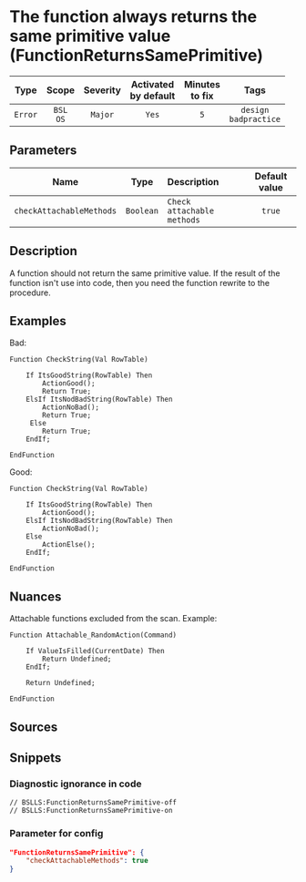 # The function always returns the same primitive value (FunctionReturnsSamePrimitive)

| Type | Scope | Severity | Activated<br/>by default | Minutes<br/>to fix | Tags |
| :-: | :-: | :-: | :-: | :-: | :-: |
| `Error` | `BSL`<br/>`OS` | `Major` | `Yes` | `5` | `design`<br/>`badpractice` |

## Parameters 

| Name | Type | Description | Default value |
| :-: | :-: | :-- | :-: |
| `checkAttachableMethods` | `Boolean` | ```Check attachable methods``` | ```true``` |

<!-- Блоки выше заполняются автоматически, не трогать -->
## Description
<!-- Описание диагностики заполняется вручную. Необходимо понятным языком описать смысл и схему работу -->

A function should not return the same primitive value. If the result of the function isn't use into code, then you need the function
rewrite to the procedure.

## Examples
<!-- В данном разделе приводятся примеры, на которые диагностика срабатывает, а также можно привести пример, как можно исправить ситуацию -->

Bad:
```bsl
Function CheckString(Val RowTable)

    If ItsGoodString(RowTable) Then
        ActionGood();
        Return True;
    ElsIf ItsNodBadString(RowTable) Then
        ActionNoBad();
        Return True;
     Else
        Return True;
    EndIf;

EndFunction
```

Good:
```bsl
Function CheckString(Val RowTable)

    If ItsGoodString(RowTable) Then
        ActionGood();
    ElsIf ItsNodBadString(RowTable) Then
        ActionNoBad();
    Else
        ActionElse();
    EndIf;

EndFunction
```

## Nuances

Attachable functions excluded from the scan. Example:
```bsl
Function Attachable_RandomAction(Command)

    If ValueIsFilled(CurrentDate) Then
        Return Undefined;
    EndIf;

    Return Undefined;

EndFunction
```

## Sources
<!-- Необходимо указывать ссылки на все источники, из которых почерпнута информация для создания диагностики -->
<!-- Примеры источников

* Источник: [Стандарт: Тексты модулей](https://its.1c.ru/db/v8std#content:456:hdoc)
* Полезная информаця: [Отказ от использования модальных окон](https://its.1c.ru/db/metod8dev#content:5272:hdoc)
* Источник: [Cognitive complexity, ver. 1.4](https://www.sonarsource.com/docs/CognitiveComplexity.pdf) -->

## Snippets

<!-- Блоки ниже заполняются автоматически, не трогать -->
### Diagnostic ignorance in code

```bsl
// BSLLS:FunctionReturnsSamePrimitive-off
// BSLLS:FunctionReturnsSamePrimitive-on
```

### Parameter for config

```json
"FunctionReturnsSamePrimitive": {
    "checkAttachableMethods": true
}
```
